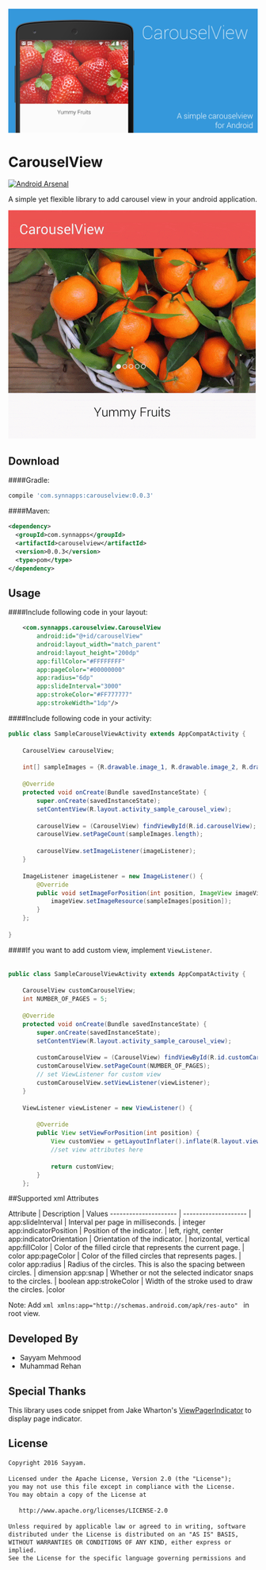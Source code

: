 <p align="center"><img src="/sample/src/main/assets/carousel_baner.jpg"></p>

CarouselView
=======
[![Android Arsenal](https://img.shields.io/badge/Android%20Arsenal-CarouselView-green.svg?style=true)](https://android-arsenal.com/details/1/3289)

A simple yet flexible library to add carousel view in your android application.


<img src="/sample/src/main/assets/carousel_gif.gif" title="sample" width="500" height="460" />


Download
--------
####Gradle:
```groovy
compile 'com.synnapps:carouselview:0.0.3'
```
####Maven:
```xml
<dependency>
  <groupId>com.synnapps</groupId>
  <artifactId>carouselview</artifactId>
  <version>0.0.3</version>
  <type>pom</type>
</dependency>
```

Usage
--------

####Include following code in your layout:

```xml
    <com.synnapps.carouselview.CarouselView
        android:id="@+id/carouselView"
        android:layout_width="match_parent"
        android:layout_height="200dp"
        app:fillColor="#FFFFFFFF"
        app:pageColor="#00000000"
        app:radius="6dp"
        app:slideInterval="3000"
        app:strokeColor="#FF777777"
        app:strokeWidth="1dp"/>
```
####Include following code in your activity:
```java
public class SampleCarouselViewActivity extends AppCompatActivity {

    CarouselView carouselView;

    int[] sampleImages = {R.drawable.image_1, R.drawable.image_2, R.drawable.image_3, R.drawable.image_4, R.drawable.image_5};

    @Override
    protected void onCreate(Bundle savedInstanceState) {
        super.onCreate(savedInstanceState);
        setContentView(R.layout.activity_sample_carousel_view);

        carouselView = (CarouselView) findViewById(R.id.carouselView);
        carouselView.setPageCount(sampleImages.length);

        carouselView.setImageListener(imageListener);
    }

    ImageListener imageListener = new ImageListener() {
        @Override
        public void setImageForPosition(int position, ImageView imageView) {
            imageView.setImageResource(sampleImages[position]);
        }
    };

}
```

####If you want to add custom view, implement ```ViewListener```.
```java

public class SampleCarouselViewActivity extends AppCompatActivity {

    CarouselView customCarouselView;
    int NUMBER_OF_PAGES = 5;

    @Override
    protected void onCreate(Bundle savedInstanceState) {
        super.onCreate(savedInstanceState);
        setContentView(R.layout.activity_sample_carousel_view);

        customCarouselView = (CarouselView) findViewById(R.id.customCarouselView);
        customCarouselView.setPageCount(NUMBER_OF_PAGES);
        // set ViewListener for custom view 
        customCarouselView.setViewListener(viewListener);
    }

    ViewListener viewListener = new ViewListener() {
    
        @Override
        public View setViewForPosition(int position) {
            View customView = getLayoutInflater().inflate(R.layout.view_custom, null);
            //set view attributes here
            
            return customView;
        }
    };

```

##Supported xml Attributes

Attribute          	  | Description          | Values
--------------------- | -------------------- |		
app:slideInterval | Interval per page in milliseconds. | integer
app:indicatorPosition | Position of the indicator. | left, right, center
app:indicatorOrientation | Orientation of the indicator. | horizontal, vertical
app:fillColor	  | Color of the filled circle that represents the current page. | color
app:pageColor | Color of the filled circles that represents pages. | color
app:radius | Radius of the circles. This is also the spacing between circles. | dimension
app:snap | Whether or not the selected indicator snaps to the circles. | boolean
app:strokeColor | Width of the stroke used to draw the circles. |color

Note: Add ```xml xmlns:app="http://schemas.android.com/apk/res-auto" ``` in root view.


Developed By
--------
- Sayyam Mehmood
- Muhammad Rehan

Special Thanks
--------

This library uses code snippet from Jake Wharton's [ViewPagerIndicator](https://github.com/JakeWharton/ViewPagerIndicator) to display page indicator.

License
--------

    Copyright 2016 Sayyam.

    Licensed under the Apache License, Version 2.0 (the "License");
    you may not use this file except in compliance with the License.
    You may obtain a copy of the License at

       http://www.apache.org/licenses/LICENSE-2.0

    Unless required by applicable law or agreed to in writing, software
    distributed under the License is distributed on an "AS IS" BASIS,
    WITHOUT WARRANTIES OR CONDITIONS OF ANY KIND, either express or implied.
    See the License for the specific language governing permissions and
